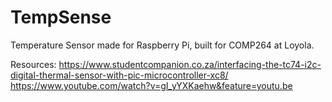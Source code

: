 # TempSense
Temperature Sensor made for Raspberry Pi, built for COMP264 at Loyola. 

Resources:
https://www.studentcompanion.co.za/interfacing-the-tc74-i2c-digital-thermal-sensor-with-pic-microcontroller-xc8/
https://www.youtube.com/watch?v=gI_yYXKaehw&feature=youtu.be

<script src="https://gist.github.com/TechplexEngineer/9373080.js"></script>

